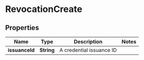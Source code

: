 

# RevocationCreate

## Properties

Name | Type | Description | Notes
------------ | ------------- | ------------- | -------------
**issuanceId** | **String** | A credential issuance ID | 




